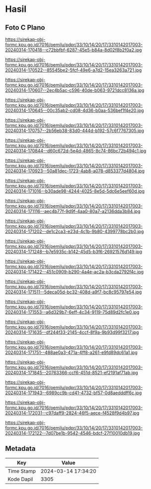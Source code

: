 # Hasil

## Foto C Plano

https://sirekap-obj-formc.kpu.go.id/7016/pemilu/pdpr/33/10/14/20/17/3310142017003-20240314-170418--c72bbfbf-6287-45e5-b84a-8d02f8b2f0a2.jpg

https://sirekap-obj-formc.kpu.go.id/7016/pemilu/pdpr/33/10/14/20/17/3310142017003-20240314-170522--85545be2-5fcf-49e6-a7d2-15ea3263a721.jpg

https://sirekap-obj-formc.kpu.go.id/7016/pemilu/pdpr/33/10/14/20/17/3310142017003-20240314-170607--2ec4b5ac-c596-40de-b063-9721dcc8136a.jpg

https://sirekap-obj-formc.kpu.go.id/7016/pemilu/pdpr/33/10/14/20/17/3310142017003-20240314-170645--00c35ab2-cd08-4d36-b0aa-536bef1f4e20.jpg

https://sirekap-obj-formc.kpu.go.id/7016/pemilu/pdpr/33/10/14/20/17/3310142017003-20240314-170757--2b56eb38-83d0-444d-b192-57c6f7767305.jpg

https://sirekap-obj-formc.kpu.go.id/7016/pemilu/pdpr/33/10/14/20/17/3310142017003-20240314-170844--d60c672d-5e4d-4865-8c74-86bc72b494c1.jpg

https://sirekap-obj-formc.kpu.go.id/7016/pemilu/pdpr/33/10/14/20/17/3310142017003-20240314-170923--50a81dec-1723-4ab8-a078-d853377d4804.jpg

https://sirekap-obj-formc.kpu.go.id/7016/pemilu/pdpr/33/10/14/20/17/3310142017003-20240314-171016--b30ade98-4244-4025-8e5d-5dc6e5eef60d.jpg

https://sirekap-obj-formc.kpu.go.id/7016/pemilu/pdpr/33/10/14/20/17/3310142017003-20240314-171116--aec4b77f-9d9f-4aa0-80a7-a2136dda3b84.jpg

https://sirekap-obj-formc.kpu.go.id/7016/pemilu/pdpr/33/10/14/20/17/3310142017003-20240314-171202--de1c2ca3-e23d-4c1b-9b80-4399778bc2b0.jpg

https://sirekap-obj-formc.kpu.go.id/7016/pemilu/pdpr/33/10/14/20/17/3310142017003-20240314-171248--b7e5935c-b142-45d5-b3f6-26921576d149.jpg

https://sirekap-obj-formc.kpu.go.id/7016/pemilu/pdpr/33/10/14/20/17/3310142017003-20240314-171422--451c0909-b290-4a4e-ac2a-b3cda2792f4c.jpg

https://sirekap-obj-formc.kpu.go.id/7016/pemilu/pdpr/33/10/14/20/17/3310142017003-20240314-171511--5deca05d-bc32-408d-a9f7-bc8c95797e54.jpg

https://sirekap-obj-formc.kpu.go.id/7016/pemilu/pdpr/33/10/14/20/17/3310142017003-20240314-171553--a6d329b7-6eff-4c34-9119-75d89d2fc1e0.jpg

https://sirekap-obj-formc.kpu.go.id/7016/pemilu/pdpr/33/10/14/20/17/3310142017003-20240314-171635--df244f33-2145-4ccf-8f9a-9b93d99f3217.jpg

https://sirekap-obj-formc.kpu.go.id/7016/pemilu/pdpr/33/10/14/20/17/3310142017003-20240314-171751--488ae0a3-471a-4ff8-a261-e9fd89dc61a1.jpg

https://sirekap-obj-formc.kpu.go.id/7016/pemilu/pdpr/33/10/14/20/17/3310142017003-20240314-171845--20763366-ccf6-451d-8521-ef2191af71ab.jpg

https://sirekap-obj-formc.kpu.go.id/7016/pemilu/pdpr/33/10/14/20/17/3310142017003-20240314-171943--6989cc9b-cd41-4732-bf57-0d8aedddff6c.jpg

https://sirekap-obj-formc.kpu.go.id/7016/pemilu/pdpr/33/10/14/20/17/3310142017003-20240314-172031--c97daff9-2824-46f5-aece-f4528f9d4b97.jpg

https://sirekap-obj-formc.kpu.go.id/7016/pemilu/pdpr/33/10/14/20/17/3310142017003-20240314-172122--7d07be1b-9542-4546-bdcf-27f10010db19.jpg


## Metadata

| Key        | Value               |
| ---------- | ------------------- |
| Time Stamp | 2024-03-14 17:34:20 |
| Kode Dapil | 3305                |



